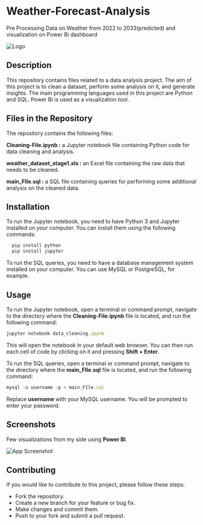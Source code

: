 
# Weather-Forecast-Analysis

Pre Processing Data on Weather from 2022 to 2033(predicted) and visualization on Power Bi dashboard



![Logo](https://media.istockphoto.com/id/1176320050/photo/weather-forecast-on-a-digital-display-7-day-dashboard-3d-illustration.jpg?s=612x612&w=0&k=20&c=lWU5kkwmeZ_macSMbtTs2C9ddSjhsadDdgjdR1SOGy8=)


## Description

This repository contains files related to a data analysis project. The aim of this project is to clean a dataset, perform some analysis on it, and generate insights. The main programming languages used in this project are Python and SQL. Power Bi is used as a visualization tool.


## Files in the Repository

The repository contains the following files:

**Cleaning-File.ipynb :** a Jupyter notebook file containing Python code for data cleaning and analysis.

**weather_dataset_stage1.xls :** an Excel file containing the raw data that needs to be cleaned.

**main_FIle.sql :** a SQL file containing queries for performing some additional analysis on the cleaned data.


## Installation

To run the Jupyter notebook, you need to have Python 3 and Jupyter installed on your computer. You can install them using the following commands:

```bash
  pip install python
  pip install jupyter
```
To run the SQL queries, you need to have a database management system installed on your computer. You can use MySQL or PostgreSQL, for example.

## Usage
To run the Jupyter notebook, open a terminal or command prompt, navigate to the directory where the **Cleaning-File.ipynb** file is located, and run the following command:

```javascript
jupyter notebook data_cleaning.ipynb
```
This will open the notebook in your default web browser. You can then run each cell of code by clicking on it and pressing **Shift + Enter**.

To run the SQL queries, open a terminal or command prompt, navigate to the directory where the **main_FIle.sql** file is located, and run the following command:

```javascript
mysql -u username -p < main_FIle.sql
```
Replace **username** with your MySQL username. You will be prompted to enter your password.


## Screenshots

Few visualizations from my side using **Power BI**.

![App Screenshot](https://user-images.githubusercontent.com/85762736/221117626-c4a182fe-f4f9-41fb-a2d6-8aed86534891.gif)


## Contributing

If you would like to contribute to this project, please follow these steps:

- Fork the repository.
- Create a new branch for your feature or bug fix.
- Make changes and commit them.
- Push to your fork and submit a pull request.

